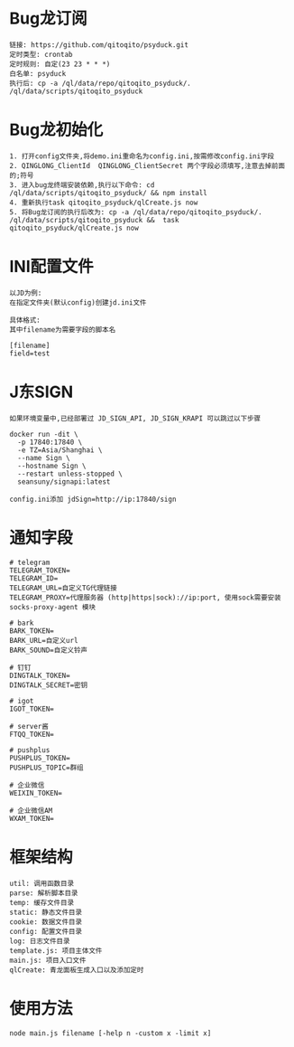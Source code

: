 # Bug龙订阅
```
链接: https://github.com/qitoqito/psyduck.git
定时类型: crontab
定时规则: 自定(23 23 * * *)
白名单: psyduck
执行后: cp -a /ql/data/repo/qitoqito_psyduck/. /ql/data/scripts/qitoqito_psyduck
```

# Bug龙初始化

```
1. 打开config文件夹,将demo.ini重命名为config.ini,按需修改config.ini字段
2. QINGLONG_ClientId  QINGLONG_ClientSecret 两个字段必须填写,注意去掉前面的;符号
3. 进入bug龙终端安装依赖,执行以下命令: cd /ql/data/scripts/qitoqito_psyduck/ && npm install
4. 重新执行task qitoqito_psyduck/qlCreate.js now
5. 将Bug龙订阅的执行后改为: cp -a /ql/data/repo/qitoqito_psyduck/. /ql/data/scripts/qitoqito_psyduck &&  task qitoqito_psyduck/qlCreate.js now

```
# INI配置文件
	以JD为例:
	在指定文件夹(默认config)创建jd.ini文件
	
	具体格式:
	其中filename为需要字段的脚本名 
	
	[filename]
	field=test
	

# J东SIGN
    如果环境变量中,已经部署过 JD_SIGN_API, JD_SIGN_KRAPI 可以跳过以下步骤

```
docker run -dit \
  -p 17840:17840 \
  -e TZ=Asia/Shanghai \
  --name Sign \
  --hostname Sign \
  --restart unless-stopped \
  seansuny/signapi:latest
  
config.ini添加 jdSign=http://ip:17840/sign
```
   
	 
# 通知字段

	# telegram
	TELEGRAM_TOKEN=
	TELEGRAM_ID=
	TELEGRAM_URL=自定义TG代理链接
	TELEGRAM_PROXY=代理服务器 (http|https|sock)://ip:port, 使用sock需要安装 socks-proxy-agent 模块

	# bark
	BARK_TOKEN=
	BARK_URL=自定义url
	BARK_SOUND=自定义铃声

	# 钉钉
	DINGTALK_TOKEN=
	DINGTALK_SECRET=密钥

	# igot
	IGOT_TOKEN=

	# server酱
	FTQQ_TOKEN=

	# pushplus
	PUSHPLUS_TOKEN=
	PUSHPLUS_TOPIC=群组

	# 企业微信
	WEIXIN_TOKEN=

	# 企业微信AM
	WXAM_TOKEN=

 
    
# 框架结构
	util: 调用函数目录
	parse: 解析脚本目录
    temp: 缓存文件目录
	static: 静态文件目录
	cookie: 数据文件目录
	config:	配置文件目录
	log: 日志文件目录
	template.js: 项目主体文件
	main.js: 项目入口文件
	qlCreate: 青龙面板生成入口以及添加定时

# 使用方法
	node main.js filename [-help n -custom x -limit x]
